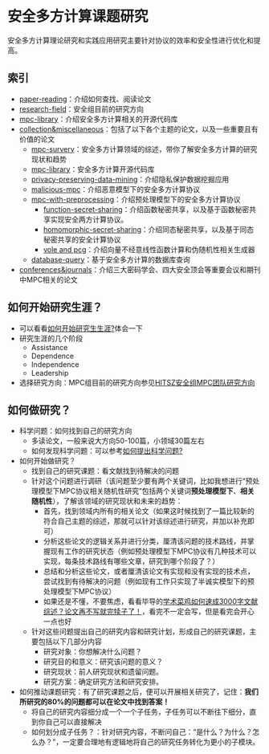 # 安全多方计算课题研究

安全多方计算理论研究和实践应用研究主要针对协议的效率和安全性进行优化和提高。

## 索引

+ [paper-reading](https://github.com/Stu-Yang/HITSZ-SecurityGroup-MPC/tree/main/mpc/mpc-research/paper-reading)：介绍如何查找、阅读论文
+ [research-field](https://github.com/Stu-Yang/HITSZ-SecurityGroup-MPC/tree/main/mpc/mpc-research/research-field)：安全组目前的研究方向
+ [mpc-library](https://github.com/Stu-Yang/HITSZ-SecurityGroup-MPC/tree/main/mpc/mpc-research/mpc-library)：介绍安全多方计算相关的开源代码库
+ [collection&miscellaneous](https://github.com/Stu-Yang/HITSZ-SecurityGroup-MPC/tree/main/mpc/mpc-research/collection%26miscellaneous)：包括了以下各个主题的论文，以及一些重要且有价值的论文
  + [mpc-survery](https://github.com/Stu-Yang/HITSZ-SecurityGroup-MPC/tree/main/mpc/mpc-research/mpc-survery)：安全多方计算领域的综述，带你了解安全多方计算的研究现状和趋势
  + [mpc-library](https://github.com/Stu-Yang/HITSZ-SecurityGroup-MPC/blob/main/mpc/mpc-research/mpc-library)：安全多方计算开源代码库
  + [privacy-preserving-data-mining](https://github.com/Stu-Yang/HITSZ-SecurityGroup-MPC/tree/main/mpc/mpc-research/privacy-preserving-data-mining)：介绍隐私保护数据挖掘应用
  + [malicious-mpc](https://github.com/Stu-Yang/HITSZ-SecurityGroup-MPC/tree/main/mpc/mpc-research/malicious-mpc)：介绍恶意模型下的安全多方计算协议
  + [mpc-with-preprocessing](https://github.com/Stu-Yang/HITSZ-SecurityGroup-MPC/tree/main/mpc/mpc-research/mpc-with-preprocessing)：介绍预处理模型下的安全多方计算协议
    + [function-secret-sharing](https://github.com/Stu-Yang/HITSZ-SecurityGroup-MPC/tree/main/mpc/mpc-research/function-secret-sharing)：介绍函数秘密共享，以及基于函数秘密共享实现安全两方计算协议。
    + [homomorphic-secret-sharing](https://github.com/Stu-Yang/HITSZ-SecurityGroup-MPC/tree/main/mpc/mpc-research/homomorphic-secret-sharing)：介绍同态秘密共享，以及基于同态秘密共享的安全计算协议
    + [vole and pcg](https://github.com/Stu-Yang/HITSZ-SecurityGroup-MPC/tree/main/mpc/mpc-research/vole-and-pcg)：介绍向量不经意线性函数计算和伪随机性相关生成器
  + [database-query](https://github.com/Stu-Yang/HITSZ-SecurityGroup-MPC/tree/main/mpc/mpc-research/database-query)：基于安全多方计算的数据库查询
+ [conferences&journals](https://github.com/Stu-Yang/HITSZ-SecurityGroup-MPC/tree/main/mpc/mpc-research/conferences%26journals)：介绍三大密码学会、四大安全顶会等重要会议和期刊中MPC相关的论文

## 如何开始研究生涯？
+ 可以看看[如何开始研究生生涯?](http://muchong.com/t-14899063-1)体会一下
+ 研究生涯的几个阶段
  + Assistance
  + Dependence
  + Independence
  + Leadership
+ 选择研究方向：MPC组目前的研究方向参见[HITSZ安全组MPC团队研究方向](https://github.com/Stu-Yang/HITSZ-SecurityGroup-MPC/tree/main/mpc/mpc-research/research-field)

## 如何做研究？
+ 科学问题：如何找到自己的研究方向
  + 多读论文，一般来说大方向50-100篇，小领域30篇左右
  + 如何发现科学问题：可以参考[如何提出科学问题?](https://news.sciencenet.cn/sbhtmlnews/2015/1/295864.shtm)
+ 如何开始做研究？
  + 找到自己的研究课题：看文献找到待解决的问题
  + 针对这个问题进行调研（该问题至少要有两个关键词，比如我想进行“预处理模型下MPC协议相关随机性研究”包括两个关键词**预处理模型下**、**相关随机性**），了解该领域的研究现状和未来的趋势：
    + 首先，找到领域内所有的相关论文（如果这时候找到了一篇比较新的符合自己主题的综述，那就可以针对该综述进行研究，并加以补充即可）
    + 分析这些论文的逻辑关系并进行分类，厘清该问题的技术路线，并掌握现有工作的研究状态（例如预处理模型下MPC协议有几种技术可以实现，每条技术路线有哪些文章，研究到哪个阶段了？）
    + 总结和分析这些论文，或者厘清该论文有实现和没有实现的技术点，尝试找到有待解决的问题（例如现有工作只实现了半诚实模型下的预处理模型下MPC协议）
    + 如果还是不懂，不要焦虑，看看毕导的[学术菜鸡如何速成3000字文献综述？论文再不写就完犊子了！](https://mp.weixin.qq.com/s/32zJ2WS6I4uKOZgNVPe-vw)，看完不一定会写，但是看完会开心一点也好
  + 针对这些问题提出自己的研究内容和研究计划，形成自己的研究课题，主要包括以下几部分内容
    + 研究对象：你想解决什么问题？
    + 研究目的和意义：研究该问题的意义？
    + 研究现状：前人研究现状和遗留问题。
    + 研究方案：确定研究方法和研究安排。
+ 如何推动课题研究：有了研究课题之后，便可以开展相关研究了，记住：**我们所研究的80%的问题都可以在论文中找到答案！**
  + 将自己的研究内容细分成一个一个子任务，子任务可以不断往下细分，直到你自己可以直接解决
  + 如何划分成子任务？：针对研究内容，不断问自己：“是什么？为什么？怎么办？”，一定要合理地有逻辑地将自己的研究任务转化为更小的子模块。



